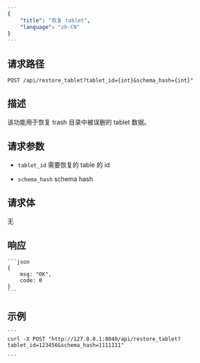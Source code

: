 ```yaml
---
{
    "title": "恢复 tablet",
    "language": "zh-CN"
}
---
```


## 请求路径

`POST /api/restore_tablet?tablet_id={int}&schema_hash={int}"`

## 描述

该功能用于恢复 trash 目录中被误删的 tablet 数据。

## 请求参数

* `tablet_id`
    需要恢复的 table 的 id

* `schema_hash`
    schema hash       


## 请求体

无

## 响应

    ```json
    {
        msg: "OK",
        code: 0
    }
    ```
## 示例


    ```
    curl -X POST "http://127.0.0.1:8040/api/restore_tablet?tablet_id=123456&schema_hash=1111111"

    ```


